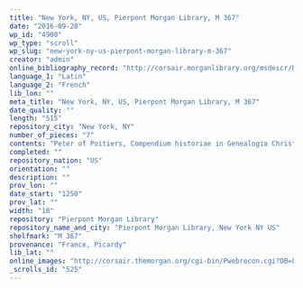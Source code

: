 ```yaml
---
title: "New York, NY, US, Pierpont Morgan Library, M 367"
date: "2016-09-28"
wp_id: "4900"
wp_type: "scroll"
wp_slug: "new-york-ny-us-pierpont-morgan-library-m-367"
creator: "admin"
online_bibliography_record: "http://corsair.morganlibrary.org/msdescr/BBM0367a.pdf"
language_1: "Latin"
language_2: "French"
lib_lon: ""
meta_title: "New York, NY, US, Pierpont Morgan Library, M 367"
date_quality: ""
length: "515"
repository_city: "New York, NY"
number_of_pieces: "7"
contents: "Peter of Poitiers, Compendium historiae in Genealogia Christi."
completed: ""
repository_nation: "US"
orientation: ""
description: ""
prov_lon: ""
date_start: "1250"
prov_lat: ""
width: "18"
repository: "Pierpont Morgan Library"
repository_name_and_city: "Pierpont Morgan Library, New York NY US"
shelfmark: "M 367"
provenance: "France, Picardy"
lib_lat: ""
online_images: "http://corsair.themorgan.org/cgi-bin/Pwebrecon.cgi?DB=Local&Search_Arg=%22ms+m.367%22+ica&Search_Code=GKEY^&CNT=50&HIST=1"
_scrolls_id: "525"
---
```



